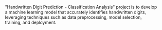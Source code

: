 "Handwritten Digit Prediction - Classification Analysis" project is to develop a machine learning model that accurately identifies handwritten digits, leveraging techniques such as data preprocessing, model selection, training, and deployment.
